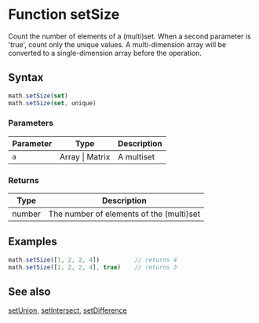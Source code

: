 <!-- Note: This file is automatically generated from source code comments. Changes made in this file will be overridden. -->

# Function setSize

Count the number of elements of a (multi)set. When a second parameter is 'true', count only the unique values.
A multi-dimension array will be converted to a single-dimension array before the operation.


## Syntax

```js
math.setSize(set)
math.setSize(set, unique)
```

### Parameters

Parameter | Type | Description
--------- | ---- | -----------
`a` | Array &#124; Matrix | A multiset

### Returns

Type | Description
---- | -----------
number | The number of elements of the (multi)set


## Examples

```js
math.setSize([1, 2, 2, 4])          // returns 4
math.setSize([1, 2, 2, 4], true)    // returns 3
```


## See also

[setUnion](setUnion.md),
[setIntersect](setIntersect.md),
[setDifference](setDifference.md)
